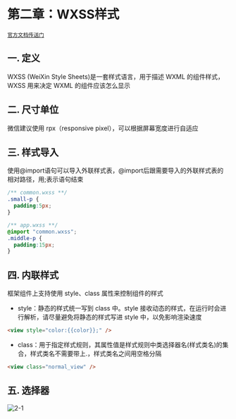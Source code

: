 # 第二章：WXSS样式

[`官方文档传送门`](https://developers.weixin.qq.com/miniprogram/dev/framework/view/wxss.html)

## 一. 定义
WXSS (WeiXin Style Sheets)是一套样式语言，用于描述 WXML 的组件样式，WXSS 用来决定 WXML 的组件应该怎么显示

## 二. 尺寸单位
微信建议使用 rpx（responsive pixel），可以根据屏幕宽度进行自适应

## 三. 样式导入
使用@import语句可以导入外联样式表，@import后跟需要导入的外联样式表的相对路径，用;表示语句结束

```css
/** common.wxss **/
.small-p {
  padding:5px;
}
```
```css
/** app.wxss **/
@import "common.wxss";
.middle-p {
  padding:15px;
}
```

## 四. 内联样式
框架组件上支持使用 style、class 属性来控制组件的样式

* style：静态的样式统一写到 class 中。style 接收动态的样式，在运行时会进行解析，请尽量避免将静态的样式写进 style 中，以免影响渲染速度
```html
<view style="color:{{color}};" />
```

* class：用于指定样式规则，其属性值是样式规则中类选择器名(样式类名)的集合，样式类名不需要带上.，样式类名之间用空格分隔
```html
<view class="normal_view" />
```

## 五. 选择器
![2-1](https://s2.ax1x.com/2020/01/15/lXJLxU.md.png)




